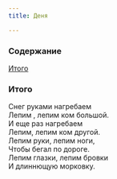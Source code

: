 ```yaml
---
title: Деня

---
```


### Содержание

[Итого](#total)  

<a name="total"><h3>Итого</h3></a>

Снег руками нагребаем  
Лепим , лепим ком большой.  
И еще раз нагребаем  
Лепим, лепим ком другой.  
Лепим руки, лепим ноги,  
Чтобы бегал по дороге.  
Лепим глазки, лепим бровки  
И длиннющую морковку.  

